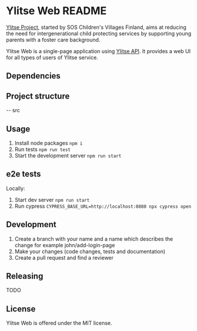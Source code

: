 # Ylitse Web README

[Ylitse Project][], started by SOS Children's Villages Finland, aims at
reducing the need for intergenerational child protecting services by
supporting young parents with a foster care background.

Ylitse Web is a single-page application using [Ylitse API][]. It provides
a web UI for all types of users of Ylitse service.

[Ylitse Project]: https://www.sos-lapsikyla.fi/ylitse-mentorapp/
[Ylitse API]: https://gitlab.com/ylitse/ylitse-api/
[Ylitse Mobile APP]: https://github.com/sos-lapsikyla/ylitse-app

## Dependencies


## Project structure

-- src


## Usage

1. Install node packages `npm i`
1. Run tests `npm run test`
1. Start the development server `npm run start`

## e2e tests

Locally:

1. Start dev server `npm run start`
1. Run cypress `CYPRESS_BASE_URL=http://localhost:8080 npx cypress open`


## Development

1. Create a branch with your name and a name which describes the change for example john/add-login-page
1. Make your changes (code changes, tests and documentation)
1. Create a pull request and find a reviewer

## Releasing

TODO

## License

Ylitse Web is offered under the MIT license.